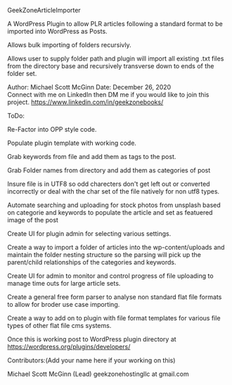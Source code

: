 GeekZoneArticleImporter

A WordPress Plugin to allow PLR articles following a standard format to be imported into WordPress as Posts.

Allows bulk importing of folders recursivly.

Allows user to supply folder path and plugin will import all existing .txt files from the directory base and recursively transverse down to ends of the folder set.

Author: Michael Scott McGinn
Date: December 26, 2020   
Connect with me on LinkedIn then DM me if you would like to join this project.
https://www.linkedin.com/in/geekzonebooks/



ToDo:

Re-Factor into OPP style code.

Populate plugin template with working code.

Grab keywords from file and add them as tags to the post.

Grab Folder names from directory and add them as categories of post

Insure file is in UTF8 so odd charecters don't get left out or converted incorrectly or deal with the char set of the file natively for non utf8 types.

Automate searching and uploading for stock photos from unsplash based on categorie and keywords to populate the article and set as featuered image of the post

Create UI for plugin admin for selecting various settings.

Create a way to import a folder of articles into the wp-content/uploads and maintain the folder nesting structure so the parsing will pick up the parent/child relationships of the 
 categories and keywords.

Create UI for admin to monitor and control progress of file uploading to manage time outs for large article sets.

Create a general free form parser to analyse non standard flat file formats to allow for broder use case importing.

Create a way to add on to plugin with file format templates for various file types of other flat file cms systems.

Once this is working post to WordPress plugin directory at https://wordpress.org/plugins/developers/


Contributors:(Add your name here if your working on this)

Michael Scott McGinn (Lead) geekzonehostingllc at gmail.com
